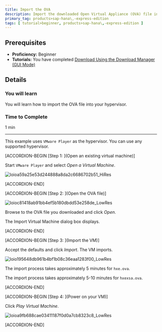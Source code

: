 ```yaml
---
title: Import the OVA
description: Import the downloaded Open Virtual Appliance (OVA) file into your hypervisor to begin using SAP HANA 2.0, express edition.
primary_tag: products>sap-hana\,-express-edition
tags: [ tutorial>beginner, products>sap-hana\,-express-edition ]
---
```


<!-- loiofd337714a73f45cea49e20d6594d1109 -->

## Prerequisites
 - **Proficiency:** Beginner
 - **Tutorials:** You have completed [Download Using the Download Manager (GUI Mode)](http://www.sap.com/developer/tutorials/hxe-ua-download-vm.html) 

## Details
### You will learn
You will learn how to import the OVA file into your hypervisor.

### Time to Complete
1 min

---

This example uses `VMware Player` as the hypervisor. You can use any supported hypervisor.

[ACCORDION-BEGIN [Step 1: ](Open an existing virtual machine)]

Start `VMware Player` and select *Open a Virtual Machine*.

![loioa59a25e53d244888a8da2c6686702b51_HiRes](loioa59a25e53d244888a8da2c6686702b51_HiRes.png)

[ACCORDION-END]

[ACCORDION-BEGIN [Step 2: ](Open the OVA file)]

![loioc81418ab91bb4ef5b180dbdd53e258de_LowRes](loioc81418ab91bb4ef5b180dbdd53e258de_LowRes.png)

Browse to the OVA file you downloaded and click *Open*.

The Import Virtual Machine dialog box displays.

[ACCORDION-END]

[ACCORDION-BEGIN [Step 3: ](Import the VM)]

Accept the defaults and click *Import*. The VM imports.

![loio195648db961b4bf1b08c36eaa1283f00_LowRes](loio195648db961b4bf1b08c36eaa1283f00_LowRes.png)

The import process takes approximately 5 minutes for `hxe.ova`.

The import process takes approximately 5-10 minutes for `hxexsa.ova`.

[ACCORDION-END]

[ACCORDION-BEGIN [Step 4: ](Power on your VM)]

Click *Play Virtual Machine*.

![loioa9fb688cae03411187f0d0a7cb8323c8_LowRes](loioa9fb688cae03411187f0d0a7cb8323c8_LowRes.png)

[ACCORDION-END]


